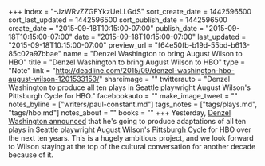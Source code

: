 +++
index = "-JzWRvZZGFYkzUeLLGdS"
sort_create_date = 1442596500
sort_last_updated = 1442596500
sort_publish_date = 1442596500
create_date = "2015-09-18T10:15:00-07:00"
publish_date = "2015-09-18T10:15:00-07:00"
date = "2015-09-18T10:15:00-07:00"
last_updated = "2015-09-18T10:15:00-07:00"
preview_url = "f64e50fb-b19d-55bd-b613-85c02a97bbae"
name = "Denzel Washington to bring August Wilson to HBO"
title = "Denzel Washington to bring August Wilson to HBO"
type = "Note"
link = "http://deadline.com/2015/09/denzel-washington-hbo-august-wilson-1201533153/"
shareimage = ""
twitterauto = "Denzel Washington to produce all ten plays in Seattle playwright August Wilson's Pittsburgh Cycle for HBO."
facebookauto = ""
make_image_tweet = ""
notes_byline = ["writers/paul-constant.md"]
tags_notes = ["tags/plays.md", "tags/hbo.md"]
notes_about = ""
books = ""
+++
Yesterday, [Denzel Washington announced](http://deadline.com/2015/09/denzel-washington-hbo-august-wilson-1201533153/) that he's going to produce adaptations of all ten plays in Seattle playwright August Wilson's [Pittsburgh Cycle](https://en.wikipedia.org/wiki/August_Wilson#The_Pittsburgh_Cycle) for HBO over the next ten years. This is a hugely ambitious project, and we look forward to Wilson staying at the top of the cultural conversation for another decade because of it.